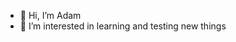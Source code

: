 - 👋 Hi, I’m Adam
- 👀 I’m interested in learning and testing new things

<!---
aam134134/aam134134 is a ✨ special ✨ repository because its `README.md` (this file) appears on your GitHub profile.
You can click the Preview link to take a look at your changes.
--->
